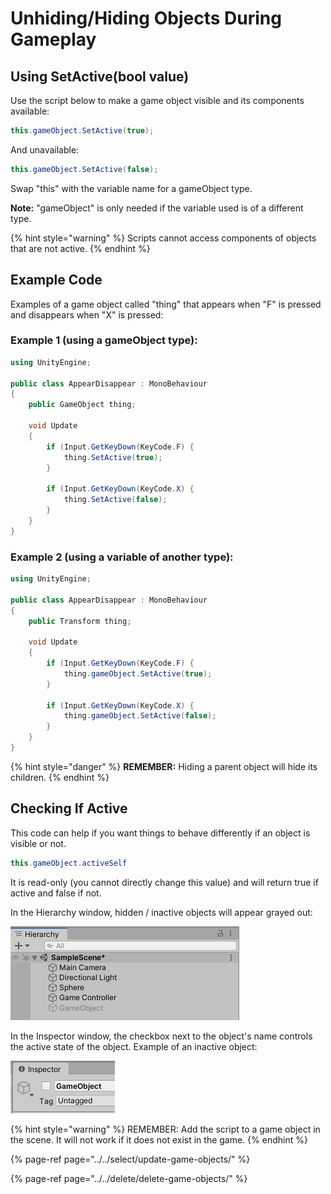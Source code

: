 # Unhiding/Hiding Objects During Gameplay

## Using SetActive\(bool value\)

Use the script below to make a game object visible and its components available: 

```csharp
this.gameObject.SetActive(true);
```

And unavailable:

```csharp
this.gameObject.SetActive(false);
```

Swap "this" with the variable name for a gameObject type.

**Note:** "gameObject" is only needed if the variable used is of a different type. 

{% hint style="warning" %}
Scripts cannot access components of objects that are not active.
{% endhint %}

## Example Code

Examples of a game object called "thing" that appears when "F" is pressed and disappears when "X" is pressed:

### **Example 1** \(using a gameObject type\):

```csharp
using UnityEngine;

public class AppearDisappear : MonoBehaviour
{
    public GameObject thing;
    
    void Update
    {
        if (Input.GetKeyDown(KeyCode.F) {
            thing.SetActive(true);
        }
        
        if (Input.GetKeyDown(KeyCode.X) {
            thing.SetActive(false);
        }
    }
}
```

### **Example 2** \(using a variable of another type\):

```csharp
using UnityEngine;

public class AppearDisappear : MonoBehaviour
{
    public Transform thing;
    
    void Update
    {
        if (Input.GetKeyDown(KeyCode.F) {
            thing.gameObject.SetActive(true);
        }
        
        if (Input.GetKeyDown(KeyCode.X) {
            thing.gameObject.SetActive(false);
        }
    }
}
```

{% hint style="danger" %}
**REMEMBER:** Hiding a parent object will hide its children.
{% endhint %}

## **Checking If Active**

This code can help if you want things to behave differently if an object is visible or not.

```csharp
this.gameObject.activeSelf
```

It is read-only \(you cannot directly change this value\) and will return true if active and false if not.

In the Hierarchy window, hidden / inactive objects will appear grayed out:

![](../../.gitbook/assets/image%20%28130%29.png)

In the Inspector window, the checkbox next to the object's name controls the active state of the object. Example of an inactive object:

![](../../.gitbook/assets/image%20%28105%29.png)

{% hint style="warning" %}
REMEMBER: Add the script to a game object in the scene. It will not work if it does not exist in the game.
{% endhint %}

{% page-ref page="../../select/update-game-objects/" %}

{% page-ref page="../../delete/delete-game-objects/" %}




